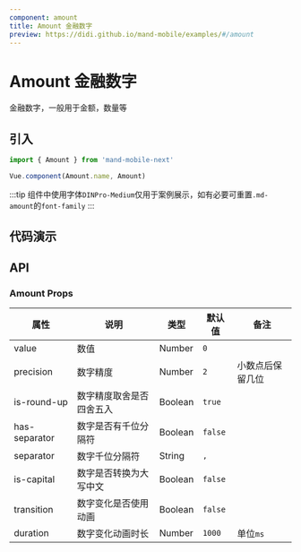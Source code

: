 ```yaml
---
component: amount
title: Amount 金融数字
preview: https://didi.github.io/mand-mobile/examples/#/amount
---
```


# Amount 金融数字


金融数字，一般用于金额，数量等

## 引入

```javascript
import { Amount } from 'mand-mobile-next'

Vue.component(Amount.name, Amount)
```

:::tip
组件中使用字体`DINPro-Medium`仅用于案例展示，如有必要可重置`.md-amount`的`font-family`
:::

## 代码演示

<demo-wrapper
  src="src/packages/amount/demo"
  :demos="demos"
/>

<script setup>
const demos = import.meta.globEager('../../../src/packages/amount/demo/demo*.vue')
</script>

## API

### Amount Props
|属性 | 说明 | 类型 | 默认值 | 备注 |
|----|-----|------|------|------|
|value|数值|Number|`0`| |
|precision|数字精度|Number|`2`|小数点后保留几位|
|is-round-up|数字精度取舍是否四舍五入|Boolean|`true`| |
|has-separator|数字是否有千位分隔符|Boolean|`false`| |
|separator|数字千位分隔符|String|`,`| |
|is-capital|数字是否转换为大写中文|Boolean|`false`| |
|transition|数字变化是否使用动画|Boolean|`false`| |
|duration|数字变化动画时长|Number|`1000`|单位`ms`|
